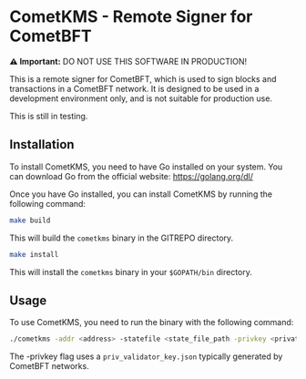 # CometKMS - Remote Signer for CometBFT

**⚠️ Important:** DO NOT USE THIS SOFTWARE IN PRODUCTION!

This is a remote signer for CometBFT, which is used to sign blocks and transactions in a CometBFT network.
It is designed to be used in a development environment only, and is not suitable for production use.

This is still in testing.

## Installation

To install CometKMS, you need to have Go installed on your system. You can download Go from the official website: https://golang.org/dl/

Once you have Go installed, you can install CometKMS by running the following command:

```bash
make build
```

This will build the `cometkms` binary in the GITREPO directory.

```bash
make install
```

This will install the `cometkms` binary in your `$GOPATH/bin` directory.

## Usage

To use CometKMS, you need to run the binary with the following command:

```bash
./cometkms -addr <address> -statefile <state_file_path -privkey <private_key_path>
```

The -privkey flag uses a `priv_validator_key.json` typically generated by CometBFT networks.
